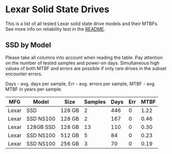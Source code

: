 Lexar Solid State Drives
========================

This is a list of all tested Lexar solid state drive models and their MTBFs. See
more info on reliability test in the [README](https://github.com/bsdhw/SMART).

SSD by Model
------------

Please take all columns into account when reading the table. Pay attention on the
number of tested samples and power-on days. Simultaneous high values of both MTBF
and errors are possible if only rare drives in the subset encounter errors.

Days - avg. days per sample,
Err  - avg. errors per sample,
MTBF - avg. MTBF in years per sample.

| MFG       | Model              | Size   | Samples | Days  | Err   | MTBF |
|-----------|--------------------|--------|---------|-------|-------|------|
| Lexar     | SSD                | 128 GB | 2       | 446   | 0     | 1.22   |
| Lexar     | SSD NS100          | 128 GB | 2       | 167   | 0     | 0.46   |
| Lexar     | 128GB SSD          | 128 GB | 13      | 110   | 0     | 0.30   |
| Lexar     | SSD NS100          | 512 GB | 5       | 84    | 0     | 0.23   |
| Lexar     | SSD NS100          | 256 GB | 3       | 70    | 0     | 0.19   |
